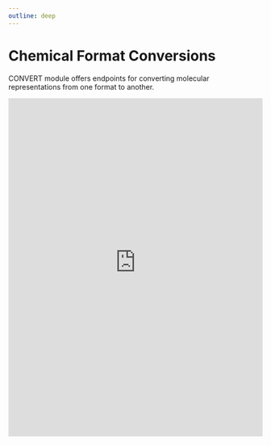 ```yaml
---
outline: deep
---
```


# Chemical Format Conversions

CONVERT module offers endpoints for converting molecular representations from one format to another.

<div>
  <iframe id="inlineFrameExample"
      title="Inline Frame Example"
      width="100%"
      height="670"
      style="border:none"
      src="https://dev.api.naturalproducts.net/latest/docs#/convert">
  </iframe>
</div>